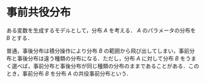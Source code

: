 # 事前共役分布
ある変数を生成するモデルとして，分布 $A$ を考える． $A$ のパラメータの分布を $B$ とする．

普通，事後分布は積分操作により分布 $B$ の範囲から飛び出してしまい，事前分布と事後分布は違う種類の分布になる．ただし，分布 $A$ に対して分布 $B$ をうまく選べば，事前分布と事後分布が同じ種類の分布のままであることがある．このとき，事前分布 $B$ を分布 $A$ の共役事前分布という．